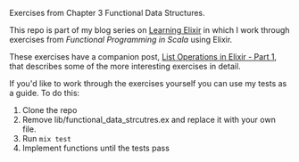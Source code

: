 Exercises from Chapter 3 Functional Data Structures.

This repo is part of my blog series on
[Learning Elixir](http://learningelixir.joekain.com/) in which
I work through exercises from _Functional Programming in Scala_ using Elixir.

These exercises have a companion post,
[List Operations in Elixir - Part 1](http://learningelixir.joekain.com/2014/06/29/list-ops/),
that describes some of the more interesting exercises in detail.

If you'd like to work through the exercises yourself you can use my tests as
a guide.  To do this:

1. Clone the repo
2. Remove lib/functional_data_strcutres.ex and replace it with your own file.
3. Run `mix test`
4. Implement functions until the tests pass

